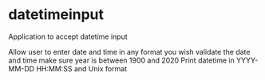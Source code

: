 # datetimeinput
 Application to accept datetime input
 
Allow user to enter date and time in any format you wish
validate the date and time
make sure year is between 1900 and 2020
Print datetime in YYYY-MM-DD HH:MM:SS and Unix format